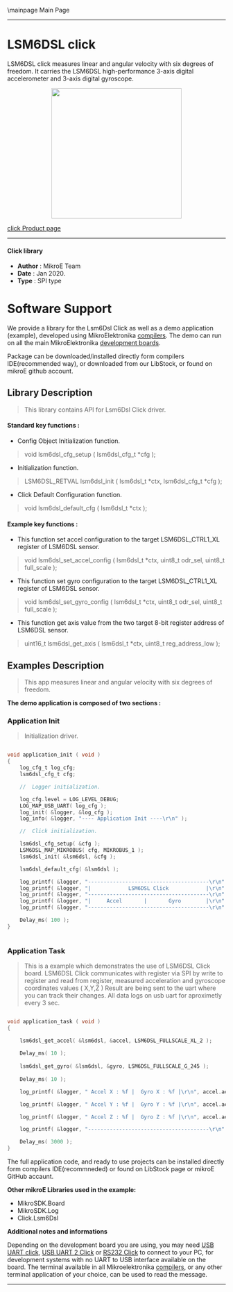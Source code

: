 \mainpage Main Page
 
 

---
# LSM6DSL click

LSM6DSL click measures linear and angular velocity with six degrees of freedom. It carries the LSM6DSL high-performance 3-axis digital accelerometer and 3-axis digital gyroscope. 

<p align="center">
  <img src="https://download.mikroe.com/images/click_for_ide/lsm6dsl_click.png" height=300px>
</p>

[click Product page](https://www.mikroe.com/lsm6dsl-click)

---


#### Click library 

- **Author**        : MikroE Team
- **Date**          : Jan 2020.
- **Type**          : SPI type


# Software Support

We provide a library for the Lsm6Dsl Click 
as well as a demo application (example), developed using MikroElektronika 
[compilers](https://shop.mikroe.com/compilers). 
The demo can run on all the main MikroElektronika [development boards](https://shop.mikroe.com/development-boards).

Package can be downloaded/installed directly form compilers IDE(recommended way), or downloaded from our LibStock, or found on mikroE github account. 

## Library Description

> This library contains API for Lsm6Dsl Click driver.

#### Standard key functions :

- Config Object Initialization function.
> void lsm6dsl_cfg_setup ( lsm6dsl_cfg_t *cfg ); 
 
- Initialization function.
> LSM6DSL_RETVAL lsm6dsl_init ( lsm6dsl_t *ctx, lsm6dsl_cfg_t *cfg );

- Click Default Configuration function.
> void lsm6dsl_default_cfg ( lsm6dsl_t *ctx );


#### Example key functions :

- This function set accel configuration to the target LSM6DSL_CTRL1_XL register of LSM6DSL sensor.
> void lsm6dsl_set_accel_config ( lsm6dsl_t *ctx, uint8_t odr_sel, uint8_t full_scale );
 
- This function set gyro configuration to the target LSM6DSL_CTRL1_XL register of LSM6DSL sensor.
> void lsm6dsl_set_gyro_config ( lsm6dsl_t *ctx, uint8_t odr_sel, uint8_t full_scale );

- This function get axis value from the two target 8-bit register address of LSM6DSL sensor.
> uint16_t lsm6dsl_get_axis ( lsm6dsl_t *ctx, uint8_t reg_address_low );

## Examples Description

> This app measures linear and angular velocity with six degrees of freedom.

**The demo application is composed of two sections :**

### Application Init 

> Initialization driver.

```c

void application_init ( void )
{
    log_cfg_t log_cfg;
    lsm6dsl_cfg_t cfg;

    //  Logger initialization.

    log_cfg.level = LOG_LEVEL_DEBUG;
    LOG_MAP_USB_UART( log_cfg );
    log_init( &logger, &log_cfg );
    log_info( &logger, "---- Application Init ----\r\n" );

    //  Click initialization.

    lsm6dsl_cfg_setup( &cfg );
    LSM6DSL_MAP_MIKROBUS( cfg, MIKROBUS_1 );
    lsm6dsl_init( &lsm6dsl, &cfg );

    lsm6dsl_default_cfg( &lsm6dsl );

    log_printf( &logger, "---------------------------------------\r\n" );
    log_printf( &logger, "|            LSM6DSL Click            |\r\n" );
    log_printf( &logger, "---------------------------------------\r\n" );
    log_printf( &logger, "|     Accel       |       Gyro        |\r\n" );
    log_printf( &logger, "---------------------------------------\r\n" );

    Delay_ms( 100 );
}
  
```

### Application Task

> This is a example which demonstrates the use of LSM6DSL Click board.
> LSM6DSL Click communicates with register via SPI by write to register and read from register,
> measured acceleration and gyroscope coordinates values ( X,Y,Z )
> Result are being sent to the uart where you can track their changes.
> All data logs on usb uart for aproximetly every 3 sec.

```c

void application_task ( void )
{

    lsm6dsl_get_accel( &lsm6dsl, &accel, LSM6DSL_FULLSCALE_XL_2 );
    
    Delay_ms( 10 );
    
    lsm6dsl_get_gyro( &lsm6dsl, &gyro, LSM6DSL_FULLSCALE_G_245 );
    
    Delay_ms( 10 );

    log_printf( &logger, " Accel X : %f |  Gyro X : %f |\r\n", accel.accel_x, gyro.gyro_x );

    log_printf( &logger, " Accel Y : %f |  Gyro Y : %f |\r\n", accel.accel_y, gyro.gyro_y );

    log_printf( &logger, " Accel Z : %f |  Gyro Z : %f |\r\n", accel.accel_z, gyro.gyro_z );

    log_printf( &logger, "---------------------------------------\r\n" );

    Delay_ms( 3000 );
} 

```

The full application code, and ready to use projects can be  installed directly form compilers IDE(recommneded) or found on LibStock page or mikroE GitHub accaunt.

**Other mikroE Libraries used in the example:** 

- MikroSDK.Board
- MikroSDK.Log
- Click.Lsm6Dsl

**Additional notes and informations**

Depending on the development board you are using, you may need 
[USB UART click](https://shop.mikroe.com/usb-uart-click), 
[USB UART 2 Click](https://shop.mikroe.com/usb-uart-2-click) or 
[RS232 Click](https://shop.mikroe.com/rs232-click) to connect to your PC, for 
development systems with no UART to USB interface available on the board. The 
terminal available in all Mikroelektronika 
[compilers](https://shop.mikroe.com/compilers), or any other terminal application 
of your choice, can be used to read the message.



---
